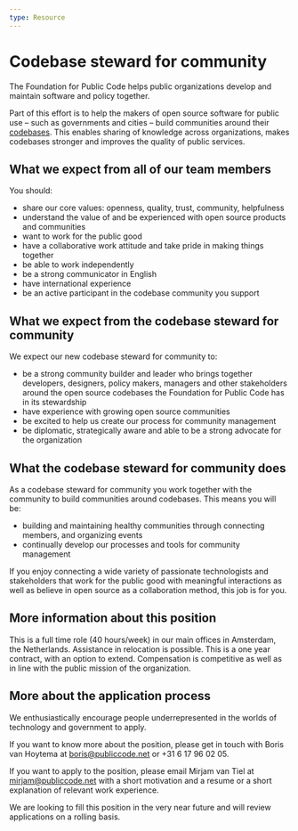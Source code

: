```yaml
---
type: Resource
---
```


# Codebase steward for community

The Foundation for Public Code helps public organizations develop and maintain software and policy together.

Part of this effort is to help the makers of open source software for public use – such as governments and cities – build communities around their [codebases](/glossary/codebase-definition.md). This enables sharing of knowledge across organizations, makes codebases stronger and improves the quality of public services.

## What we expect from all of our team members

You should:

- share our core values: openness, quality, trust, community, helpfulness
- understand the value of and be experienced with open source products and communities
- want to work for the public good
- have a collaborative work attitude and take pride in making things together
- be able to work independently
- be a strong communicator in English
- have international experience
- be an active participant in the codebase community you support

## What we expect from the codebase steward for community

We expect our new codebase steward for community to:

- be a strong community builder and leader who brings together developers, designers, policy makers, managers and other stakeholders around the open source codebases the Foundation for Public Code has in its stewardship
- have experience with growing open source communities
- be excited to help us create our process for community management
- be diplomatic, strategically aware and able to be a strong advocate for the organization

## What the codebase steward for community does

As a codebase steward for community you work together with the community to build communities around codebases. This means you will be:

- building and maintaining healthy communities through connecting members, and organizing events
- continually develop our processes and tools for community management

If you enjoy connecting a wide variety of passionate technologists and stakeholders that work for the public good with meaningful interactions as well as believe in open source as a collaboration method, this job is for you.

## More information about this position

This is a full time role (40 hours/week) in our main offices in Amsterdam, the Netherlands. Assistance in relocation is possible. 
This is a one year contract, with an option to extend. Compensation is competitive as well as in line with the public mission of the organization.

## More about the application process

We enthusiastically encourage people underrepresented in the worlds of technology and government to apply.

If you want to know more about the position, please get in touch with Boris van Hoytema at boris@publiccode.net or +31 6 17 96 02 05.

If you want to apply to the position, please email Mirjam van Tiel at mirjam@publiccode.net with a short motivation and a resume or a short explanation of relevant work experience.

We are looking to fill this position in the very near future and will review applications on a rolling basis.
